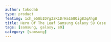 ```yaml
---
author: tokodab
type: product
featimg: 1ch_e58bIDYg3zK1DrHa168Oig83qAhgB
title: Hero Of The Leaf Samsung Galaxy S9 Case
tags: [samsung, galaxy, s9]
category: [samsung]
---
```


